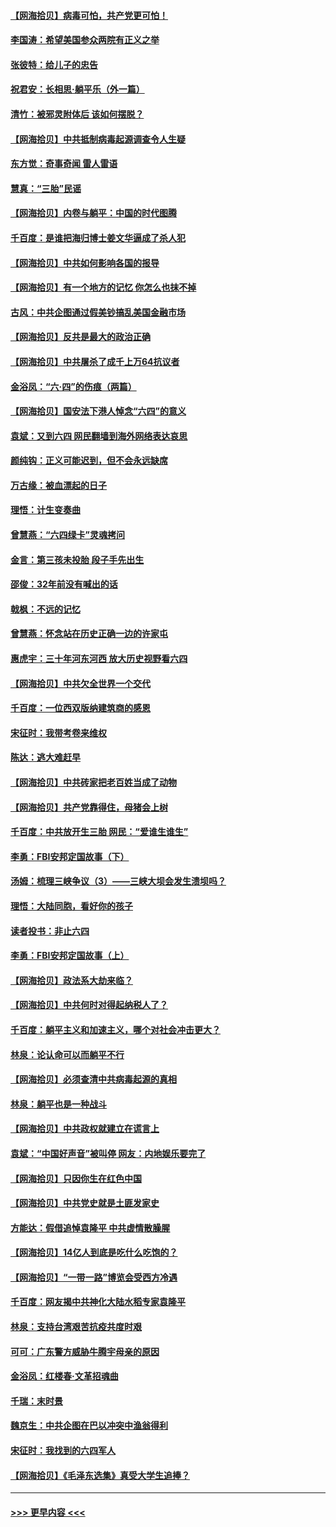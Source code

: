 #### [【网海拾贝】病毒可怕，共产党更可怕！](../pages/nsc993/n13020728.md?t=06142352) 
#### [李国涛：希望美国参众两院有正义之举](../pages/nsc993/n13020674.md?t=06142352) 
#### [张彼特：给儿子的忠告](../pages/nsc993/n13018934.md?t=06142352) 
#### [祝君安：长相思‧躺平乐（外一篇）](../pages/nsc993/n13018923.md?t=06142352) 
#### [清竹：被邪灵附体后 该如何摆脱？](../pages/nsc993/n13018877.md?t=06142352) 
#### [【网海拾贝】中共抵制病毒起源调查令人生疑](../pages/nsc993/n13017785.md?t=06142352) 
#### [东方觉：奇事奇闻 雷人雷语](../pages/nsc993/n13017577.md?t=06142352) 
#### [慧真：“三胎”民谣](../pages/nsc993/n13017394.md?t=06142352) 
#### [【网海拾贝】内卷与躺平：中国的时代图腾](../pages/nsc993/n13016128.md?t=06142352) 
#### [千百度：是谁把海归博士姜文华逼成了杀人犯](../pages/nsc993/n13015218.md?t=06142352) 
#### [【网海拾贝】中共如何影响各国的报导](../pages/nsc993/n13012599.md?t=06142352) 
#### [【网海拾贝】有一个地方的记忆 你怎么也抹不掉](../pages/nsc993/n13009802.md?t=06142352) 
#### [古风：中共企图通过假美钞搞乱美国金融市场](../pages/nsc993/n13009626.md?t=06142352) 
#### [【网海拾贝】反共是最大的政治正确](../pages/nsc993/n13007051.md?t=06142352) 
#### [【网海拾贝】中共屠杀了成千上万64抗议者](../pages/nsc993/n13002713.md?t=06142352) 
#### [金浴凤：“六·四”的伤痕（两篇）](../pages/nsc993/n13001719.md?t=06142352) 
#### [【网海拾贝】国安法下港人悼念“六四”的意义](../pages/nsc993/n13001039.md?t=06142352) 
#### [袁斌：又到六四 网民翻墙到海外网络表达哀思](../pages/nsc993/n13000995.md?t=06142352) 
#### [颜纯钩：正义可能迟到，但不会永远缺席](../pages/nsc993/n13000920.md?t=06142352) 
#### [万古缘：被血漂起的日子](../pages/nsc993/n13000914.md?t=06142352) 
#### [理悟：计生变奏曲](../pages/nsc993/n13000414.md?t=06142352) 
#### [曾慧燕：“六四绿卡”灵魂拷问](../pages/nsc993/n13000277.md?t=06142352) 
#### [金言：第三孩未投胎 段子手先出生](../pages/nsc993/n13000215.md?t=06142352) 
#### [邵俊：32年前没有喊出的话](../pages/nsc993/n13000181.md?t=06142352) 
#### [戟枫：不远的记忆](../pages/nsc993/n13000121.md?t=06142352) 
#### [曾慧燕：怀念站在历史正确一边的许家屯](../pages/nsc993/n13000073.md?t=06142352) 
#### [惠虎宇：三十年河东河西 放大历史视野看六四](../pages/nsc993/n13000018.md?t=06142352) 
#### [【网海拾贝】中共欠全世界一个交代](../pages/nsc993/n12998706.md?t=06142352) 
#### [千百度：一位西双版纳建筑商的感恩](../pages/nsc993/n12998487.md?t=06142352) 
#### [宋征时：我带考卷来维权](../pages/nsc993/n12994088.md?t=06142352) 
#### [陈达：逃大难赶早](../pages/nsc993/n12993569.md?t=06142352) 
#### [【网海拾贝】中共砖家把老百姓当成了动物](../pages/nsc993/n12993483.md?t=06142352) 
#### [【网海拾贝】共产党靠得住，母猪会上树](../pages/nsc993/n12990730.md?t=06142352) 
#### [千百度：中共放开生三胎 网民：“爱谁生谁生”](../pages/nsc993/n12990644.md?t=06142352) 
#### [李勇：FBI安邦定国故事（下）](../pages/nsc993/n12987854.md?t=06142352) 
#### [汤姆：梳理三峡争议（3）——三峡大坝会发生溃坝吗？](../pages/nsc993/n12989806.md?t=06142352) 
#### [理悟：大陆同胞，看好你的孩子](../pages/nsc993/n12989778.md?t=06142352) 
#### [读者投书：非止六四](../pages/nsc993/n12989673.md?t=06142352) 
#### [李勇：FBI安邦定国故事（上）](../pages/nsc993/n12987749.md?t=06142352) 
#### [【网海拾贝】政法系大劫来临？](../pages/nsc993/n12987596.md?t=06142352) 
#### [【网海拾贝】中共何时对得起纳税人了？](../pages/nsc993/n12985578.md?t=06142352) 
#### [千百度：躺平主义和加速主义，哪个对社会冲击更大？](../pages/nsc993/n12985512.md?t=06142352) 
#### [林泉：论认命可以而躺平不行](../pages/nsc993/n12985505.md?t=06142352) 
#### [【网海拾贝】必须查清中共病毒起源的真相](../pages/nsc993/n12984276.md?t=06142352) 
#### [林泉：躺平也是一种战斗](../pages/nsc993/n12984194.md?t=06142352) 
#### [【网海拾贝】中共政权就建立在谎言上](../pages/nsc993/n12981880.md?t=06142352) 
#### [袁斌：“中国好声音”被叫停 网友：内地娱乐要完了](../pages/nsc993/n12981826.md?t=06142352) 
#### [【网海拾贝】只因你生在红色中国](../pages/nsc993/n12979096.md?t=06142352) 
#### [【网海拾贝】中共党史就是土匪发家史](../pages/nsc993/n12976478.md?t=06142352) 
#### [方能达：假借追悼袁隆平 中共虚情散臊腥](../pages/nsc993/n12976396.md?t=06142352) 
#### [【网海拾贝】14亿人到底是吃什么吃饱的？](../pages/nsc993/n12974125.md?t=06142352) 
#### [【网海拾贝】“一带一路”博览会受西方冷遇](../pages/nsc993/n12971787.md?t=06142352) 
#### [千百度：网友揭中共神化大陆水稻专家袁隆平](../pages/nsc993/n12971733.md?t=06142352) 
#### [林泉：支持台湾艰苦抗疫共度时艰](../pages/nsc993/n12971350.md?t=06142352) 
#### [可可：广东警方威胁牛腾宇母亲的原因](../pages/nsc993/n12971100.md?t=06142352) 
#### [金浴凤：红楼春·文革招魂曲](../pages/nsc993/n12970354.md?t=06142352) 
#### [千瑞：末时景](../pages/nsc993/n12970337.md?t=06142352) 
#### [魏京生：中共企图在巴以冲突中渔翁得利](../pages/nsc993/n12970286.md?t=06142352) 
#### [宋征时：我找到的六四军人](../pages/nsc993/n12970213.md?t=06142352) 
#### [【网海拾贝】《毛泽东选集》真受大学生追捧？](../pages/nsc993/n12968779.md?t=06142352) 

----
#### [ >>> 更早内容 <<< ](../indexes/nsc993-earlier.md)
